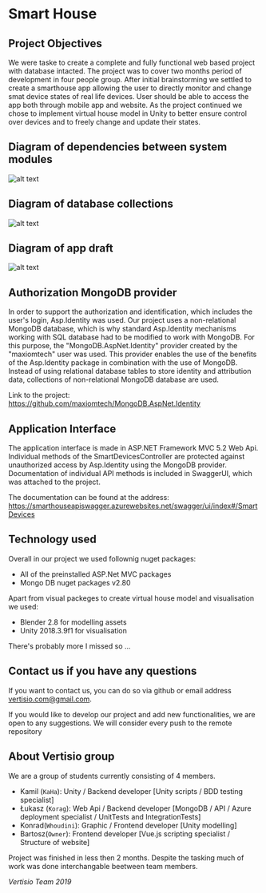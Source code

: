 # Smart House

## Project Objectives

We were taske to create a complete and fully functional web based project with database intacted. The project was to cover two months period of development in four people group. After initial brainstorming we settled to create a smarthouse app allowing the user to directly monitor and change smat device states of real life devices. User should be able to access the app both through mobile app and website. As the project continued we chose to implement virtual house model in Unity to better ensure control over devices and to freely change and update their states.

## Diagram of dependencies between system modules

![alt text](https://raw.githubusercontent.com/Korag/Smart_House/master/SmartHouse_API/Diagrams/smarthouse_components_diagram.png "Diagram of modules dependencies")

## Diagram of database collections

![alt text](https://github.com/Korag/Smart_House/blob/master/SmartHouse_API/Diagrams/smarthouse_database_diagram.png "Diagram of database collections")

## Diagram of app draft

![alt text](https://github.com/Korag/Smart_House/blob/master/SmartHouse_API/Diagrams/appdraft.png "Diagram of app draft
")

## Authorization MongoDB provider

In order to support the authorization and identification, which includes the user's login, Asp.Identity was used. Our project uses a non-relational MongoDB database, which is why standard Asp.Identity mechanisms working with SQL database had to be modified to work with MongoDB. For this purpose, the "MongoDB.AspNet.Identity" provider created by the "maxiomtech" user was used. This provider enables the use of the benefits of the Asp.Identity package in combination with the use of MongoDB. Instead of using relational database tables to store identity and attribution data, collections of non-relational MongoDB database are used.

Link to the project: 
https://github.com/maxiomtech/MongoDB.AspNet.Identity

## Application Interface

The application interface is made in ASP.NET Framework MVC 5.2 Web Api. Individual methods of the SmartDevicesController are protected against unauthorized access by Asp.Identity using the MongoDB provider. Documentation of individual API methods is included in SwaggerUI, which was attached to the project. 

The documentation can be found at the address: 
https://smarthouseapiswagger.azurewebsites.net/swagger/ui/index#/SmartDevices

## Technology used

Overall in our project we used follownig nuget packages:

- All of the preinstalled ASP.Net MVC packages
- Mongo DB nuget packages v2.80

Apart from visual packeges to create virtual house model and visualisation we used:
- Blender 2.8 for modelling assets
- Unity 2018.3.9f1 for visualisation

There's probably more I missed so ...

## Contact us if you have any questions

If you want to contact us, you can do so via github or email address vertisio.com@gmail.com.

If you would like to develop our project and add new functionalities, we are open to any suggestions. We will consider every push to the remote repository

## About Vertisio group

We are a group of students currently consisting of 4 members. 


+ Kamil (`KaHa`): Unity / Backend developer [Unity scripts / BDD testing specialist]
+ Łukasz (`Korag`): Web Api / Backend developer [MongoDB / API / Azure deployment specialist / UnitTests and IntegrationTests]
+ Konrad(`Whoudini`): Graphic / Frontend developer [Unity modelling]
+ Bartosz(`Owner`): Frontend developer [Vue.js scripting specialist / Structure of website]

Project was finished in less then 2 months. Despite the tasking much of work was done interchangable beetween team members.

_Vertisio Team 2019_
